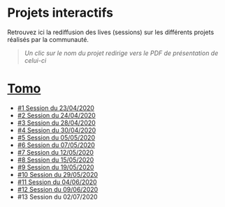 # Projets interactifs

Retrouvez ici la rediffusion des lives (sessions) sur les différents projets réalisés par la communauté.

> _Un clic sur le nom du projet redirige vers le PDF de présentation de celui-ci_

# [Tomo](https://github.com/jasonchampagne/FormationVideo/blob/master/Projets/Interactifs/01-tomo.pdf)

+ [\#1 Session du 23/04/2020](https://www.twitch.tv/videos/600654452)
+ [\#2 Session du 24/04/2020](https://www.twitch.tv/videos/601654372)
+ [\#3 Session du 28/04/2020](https://www.twitch.tv/videos/605542864)
+ [\#4 Session du 30/04/2020](https://www.twitch.tv/videos/607667093)
+ [\#5 Session du 05/05/2020](https://www.twitch.tv/videos/612325736)
+ [\#6 Session du 07/05/2020](https://www.twitch.tv/videos/614279862)
+ [\#7 Session du 12/05/2020](https://www.twitch.tv/videos/619190189)
+ [\#8 Session du 15/05/2020](https://www.twitch.tv/videos/622195438)
+ [\#9 Session du 19/05/2020](https://www.twitch.tv/videos/626073049)
+ [\#10 Session du 29/05/2020](https://www.twitch.tv/videos/635794149)
+ [\#11 Session du 04/06/2020](https://www.twitch.tv/videos/641479186)
+ [\#12 Session du 09/06/2020](https://www.twitch.tv/videos/646381381)
+ \#13 Session du 02/07/2020
